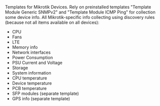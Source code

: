 Templates for Mikrotik Devices. Rely on preinstalled templates "Template Module Generic SNMPv2" and "Template Module ICMP Ping" for collection some device info. All Mikrotik-specific info collecting using discovery rules (because not all items available on all devices):
- CPU 
- Fans
- LTE 
- Memory info
- Network interfaces 
- Power Consumption
- PSU Current and Voltage
- Storage
- System information
- CPU temperature
- Device temperature
- PCB temperature
- SFP modules (separate template)
- GPS info (separate template)